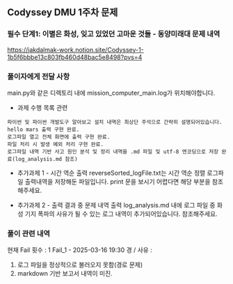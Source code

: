 ## Codyssey DMU 1주차 문제 
### 필수 단계1: 이별은 화성, 잊고 있었던 고마운 것들 - 동양미래대 문제 내역
https://jakdalmak-work.notion.site/Codyssey-1-1b5f6bbbe13c803fb460d48bac5e8498?pvs=4

### 풀이자에게 전달 사항
main.py와 같은 디렉토리 내에 mission_computer_main.log가 위치해야합니다.

 * 과제 수행 목록 관련
```
파이썬 및 파이썬 개발도구 알아보고 설치 내역은 최상단 주석으로 간략히 설명되어있습니다.
hello mars 출력 구현 완료.
로그파일 열고 전체 화면에 출력 구현 완료.
파일 처리 시 발생 예외 처리 구현 완료.
로그파일 내역 기반 사고 원인 분석 및 정리 내역을 .md 파일 및 utf-8 엔코딩으로 저장 완료(log_analysis.md 참조) 
```

 * 추가과제 1 - 시간 역순 출력
reverseSorted_logFile.txt는 시간 역순 정렬 로그파일 출력내역을 저장해둔 파일입니다. print 문을 보시기 어렵다면 해당 부분을 참조해주세요.

 * 추가과제 2 - 출력 결과 중 문제 내역 출력
log_analysis.md 내에 로그 파일 중 화성 기지 폭파의 사유가 될 수 있는 로그 내역이 추가되어있습니다. 참조해주세요.


### 풀이 관련 내역
현재 Fail 횟수 : 1
Fail_1 - 2025-03-16 19:30 경 / 사유 : 
1. 로그 파일을 정상적으로 불러오지 못함(경로 문제)
2. markdown 기반 보고서 내역이 미진.
